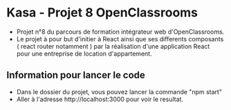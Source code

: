 # Kasa - Projet 8 OpenClassrooms

-  Projet n°8 du parcours de formation intégrateur web d'OpenClassrooms.
-  Le projet à pour but d'initier à React ainsi que ses differents composants ( react router notamment ) par la réalisation d'une application React pour une entreprise de location d'appartement.

## Information pour lancer le code

- Dans le dossier du projet, vous pouvez lancer la commande "npm start"
- Aller à l'adresse http://localhost:3000 pour voir le resultat.
